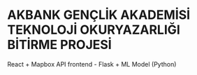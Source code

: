 # AKBANK GENÇLİK AKADEMİSİ TEKNOLOJİ OKURYAZARLIĞI BİTİRME PROJESİ

React + Mapbox API frontend - Flask + ML Model (Python)



